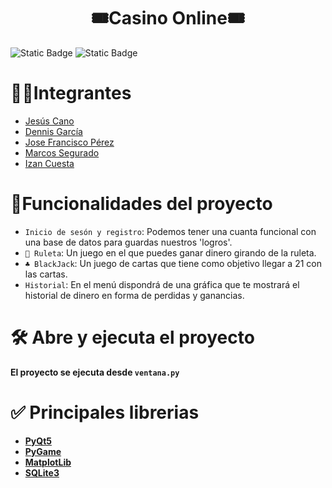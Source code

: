 <h1 align="center"> 🎟️Casino Online🎟️ </h1>

![Static Badge](https://img.shields.io/badge/Version-v1.0-yellow)
![Static Badge](https://img.shields.io/badge/Colaboradores-5-darkblue)

# 🧑‍💻Integrantes
- [Jesús Cano](https://github.com/jesuscanomoya)
- [Dennis García](https://github.com/Dennisgs05)
- [Jose Francisco Pérez ](https://github.com/Jose21172)
- [Marcos Segurado](https://github.com/Marcossegurado14)
- [Izan Cuesta]()

# :hammer:Funcionalidades del proyecto
- `Inicio de sesón y registro`: Podemos tener una cuanta funcional con una base de datos para guardas nuestros 'logros'.
- `🎰 Ruleta`: Un juego en el que puedes ganar dinero girando de la ruleta.
- `♣️ BlackJack`: Un juego de cartas que tiene como objetivo llegar a 21 con las cartas.
- `Historial`: En el menú dispondrá de una gráfica que te mostrará el historial de dinero en forma de perdidas y ganancias.

[//]: # (# 📁 Acceso al proyecto)

[//]: # (**Indica cómo se puede descargar o acceder al código fuente del proyecto, ya sea proyecto inicial o final**)

# 🛠️ Abre y ejecuta el proyecto

**El proyecto se ejecuta desde `ventana.py`**


# ✅ Principales librerias 

- **[PyQt5](https://pypi.org/project/PyQt5/)**
- **[PyGame](https://www.pygame.org/)**
- **[MatplotLib](https://matplotlib.org/)**
- **[SQLite3](https://docs.python.org/es/3/library/sqlite3.html)**

